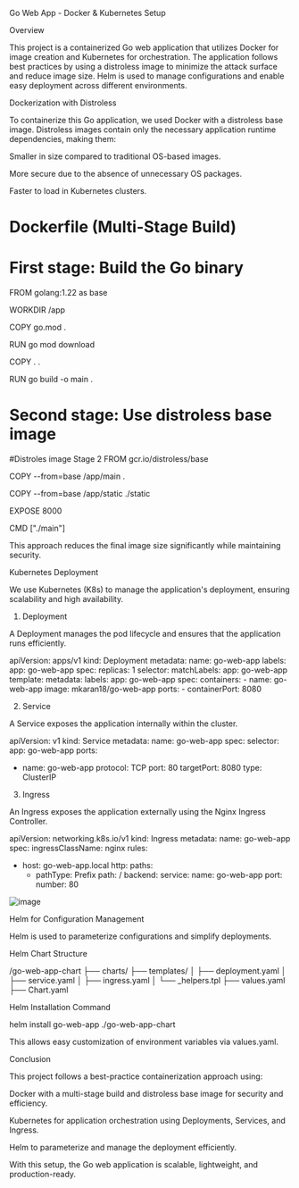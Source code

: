 Go Web App - Docker & Kubernetes Setup

Overview

This project is a containerized Go web application that utilizes Docker for image creation and Kubernetes for orchestration. The application follows best practices by using a distroless image to minimize the attack surface and reduce image size. Helm is used to manage configurations and enable easy deployment across different environments.

Dockerization with Distroless

To containerize this Go application, we used Docker with a distroless base image. Distroless images contain only the necessary application runtime dependencies, making them:

Smaller in size compared to traditional OS-based images.

More secure due to the absence of unnecessary OS packages.

Faster to load in Kubernetes clusters.

# Dockerfile (Multi-Stage Build)

# First stage: Build the Go binary
FROM golang:1.22 as base

WORKDIR /app

COPY go.mod .

RUN go mod download 

COPY . .

RUN go build -o main .

# Second stage: Use distroless base image
#Distroles image Stage 2
FROM gcr.io/distroless/base

COPY --from=base /app/main .

COPY --from=base /app/static ./static

EXPOSE 8000

CMD ["./main"]

This approach reduces the final image size significantly while maintaining security.

Kubernetes Deployment

We use Kubernetes (K8s) to manage the application's deployment, ensuring scalability and high availability.

1. Deployment

A Deployment manages the pod lifecycle and ensures that the application runs efficiently.

apiVersion: apps/v1
kind: Deployment
metadata:
  name: go-web-app
  labels:
    app: go-web-app
spec:
  replicas: 1
  selector:
    matchLabels:
      app: go-web-app
  template:
    metadata:
      labels:
        app: go-web-app
    spec:
      containers:
      - name: go-web-app
        image: mkaran18/go-web-app 
        ports:
        - containerPort: 8080

2. Service

A Service exposes the application internally within the cluster.

apiVersion: v1
kind: Service
metadata:
  name: go-web-app
spec:
  selector:
    app: go-web-app
  ports:
  - name: go-web-app
    protocol: TCP
    port: 80
    targetPort: 8080
  type: ClusterIP

3. Ingress

An Ingress exposes the application externally using the Nginx Ingress Controller.

apiVersion: networking.k8s.io/v1
kind: Ingress
metadata:
  name: go-web-app
spec:
  ingressClassName: nginx
  rules:
  - host: go-web-app.local
    http:
      paths:
      - pathType: Prefix
        path: /
        backend:
          service:
            name: go-web-app
            port:
              number: 80
  
![image](https://github.com/user-attachments/assets/9821a18b-4e44-46de-8010-2fd9cd20ac9b)

Helm for Configuration Management

Helm is used to parameterize configurations and simplify deployments.

Helm Chart Structure

/go-web-app-chart
├── charts/
├── templates/
│   ├── deployment.yaml
│   ├── service.yaml
│   ├── ingress.yaml
│   └── _helpers.tpl
├── values.yaml
├── Chart.yaml

Helm Installation Command

helm install go-web-app ./go-web-app-chart

This allows easy customization of environment variables via values.yaml.

Conclusion

This project follows a best-practice containerization approach using:

Docker with a multi-stage build and distroless base image for security and efficiency.

Kubernetes for application orchestration using Deployments, Services, and Ingress.

Helm to parameterize and manage the deployment efficiently.

With this setup, the Go web application is scalable, lightweight, and production-ready.




